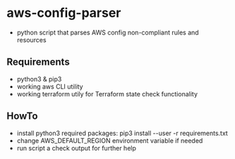 # aws-config-parser

- python script that parses AWS config non-compliant rules and resources

## Requirements
- python3 & pip3
- working aws CLI utility
- working terraform utily for Terraform state check functionality

## HowTo
- install python3 required packages:  pip3 install --user -r requirements.txt
- change AWS_DEFAULT_REGION environment variable if needed
- run script a check output for further help
